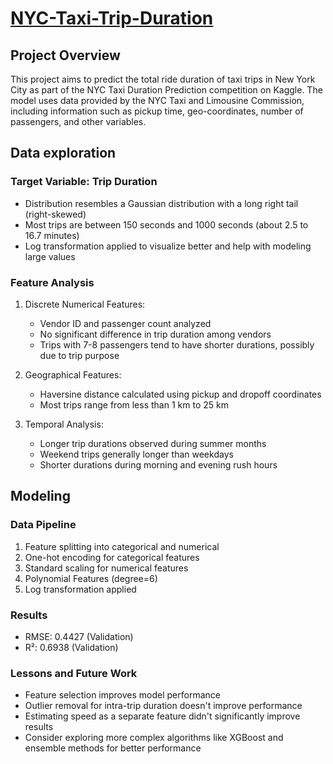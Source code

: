 # [NYC-Taxi-Trip-Duration](https://www.kaggle.com/code/sherif31/new-york-city-taxi-trip-duration) 
## Project Overview
This project aims to predict the total ride duration of taxi trips in New York City as part of the NYC Taxi Duration Prediction competition on Kaggle. The model uses data provided by the NYC Taxi and Limousine Commission, including information such as pickup time, geo-coordinates, number of passengers, and other variables.
## Data exploration

### Target Variable: Trip Duration
- Distribution resembles a Gaussian distribution with a long right tail (right-skewed)
- Most trips are between 150 seconds and 1000 seconds (about 2.5 to 16.7 minutes)
- Log transformation applied to visualize better and help with modeling large values

### Feature Analysis
1. Discrete Numerical Features:
   - Vendor ID and passenger count analyzed
   - No significant difference in trip duration among vendors
   - Trips with 7-8 passengers tend to have shorter durations, possibly due to trip purpose

2. Geographical Features:
   - Haversine distance calculated using pickup and dropoff coordinates
   - Most trips range from less than 1 km to 25 km

3. Temporal Analysis:
   - Longer trip durations observed during summer months
   - Weekend trips generally longer than weekdays
   - Shorter durations during morning and evening rush hours

## Modeling

### Data Pipeline
1. Feature splitting into categorical and numerical
2. One-hot encoding for categorical features
3. Standard scaling for numerical features
4. Polynomial Features (degree=6)
5. Log transformation applied

### Results
- RMSE: 0.4427 (Validation)
- R²: 0.6938 (Validation)

### Lessons and Future Work
- Feature selection improves model performance
- Outlier removal for intra-trip duration doesn't improve performance
- Estimating speed as a separate feature didn't significantly improve results
- Consider exploring more complex algorithms like XGBoost and ensemble methods for better performance
